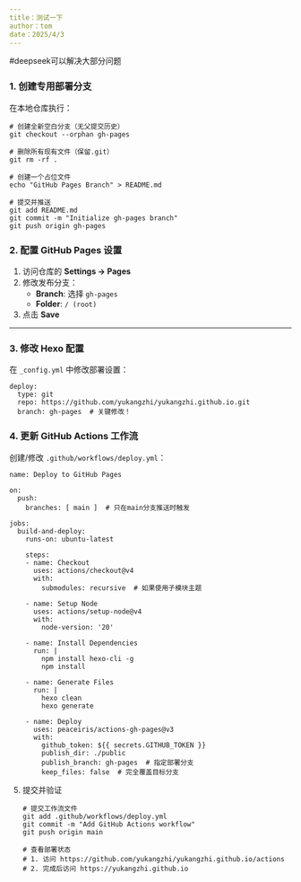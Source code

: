 ```yaml
---
title：测试一下
author：tom
date：2025/4/3
---
```


#deepseek可以解决大部分问题

### **1. 创建专用部署分支**

在本地仓库执行：

```
# 创建全新空白分支（无父提交历史）
git checkout --orphan gh-pages

# 删除所有现有文件（保留.git）
git rm -rf .

# 创建一个占位文件
echo "GitHub Pages Branch" > README.md

# 提交并推送
git add README.md
git commit -m "Initialize gh-pages branch"
git push origin gh-pages
```

### **2. 配置 GitHub Pages 设置**

1. 访问仓库的 **Settings → Pages**
2. 修改发布分支：
   - **Branch**: 选择 `gh-pages`
   - **Folder**: `/ (root)`
3. 点击 **Save**

------

### **3. 修改 Hexo 配置**

在 `_config.yml` 中修改部署设置：

```
deploy:
  type: git
  repo: https://github.com/yukangzhi/yukangzhi.github.io.git
  branch: gh-pages  # 关键修改！
```

### **4. 更新 GitHub Actions 工作流**

创建/修改 `.github/workflows/deploy.yml`：

```
name: Deploy to GitHub Pages

on:
  push:
    branches: [ main ]  # 只在main分支推送时触发

jobs:
  build-and-deploy:
    runs-on: ubuntu-latest
    
    steps:
    - name: Checkout
      uses: actions/checkout@v4
      with:
        submodules: recursive  # 如果使用子模块主题

    - name: Setup Node
      uses: actions/setup-node@v4
      with:
        node-version: '20'

    - name: Install Dependencies
      run: |
        npm install hexo-cli -g
        npm install

    - name: Generate Files
      run: |
        hexo clean
        hexo generate

    - name: Deploy
      uses: peaceiris/actions-gh-pages@v3
      with:
        github_token: ${{ secrets.GITHUB_TOKEN }}
        publish_dir: ./public
        publish_branch: gh-pages  # 指定部署分支
        keep_files: false  # 完全覆盖目标分支
```

5. 提交并验证

   ```
   # 提交工作流文件
   git add .github/workflows/deploy.yml
   git commit -m "Add GitHub Actions workflow"
   git push origin main
   
   # 查看部署状态
   # 1. 访问 https://github.com/yukangzhi/yukangzhi.github.io/actions
   # 2. 完成后访问 https://yukangzhi.github.io
   ```